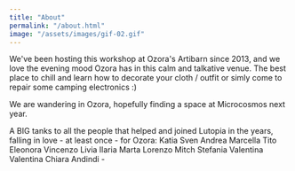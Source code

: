 ```yaml
---
title: "About"
permalink: "/about.html"
image: "/assets/images/gif-02.gif"
---
```


We've been hosting this workshop at Ozora's Artibarn since 2013, and we love the evening mood Ozora has in this calm and talkative venue. The best place to chill and learn how to decorate your cloth / outfit or simly come to repair some camping electronics :)

We are wandering in Ozora, hopefully finding a space at Microcosmos next year.

A BIG tanks to all the people that helped and joined Lutopia in the years, falling in love - at least once - for Ozora: Katia Sven Andrea Marcella Tito Eleonora Vincenzo Livia Ilaria Marta Lorenzo Mitch Stefania Valentina Valentina Chiara Andindi -  

